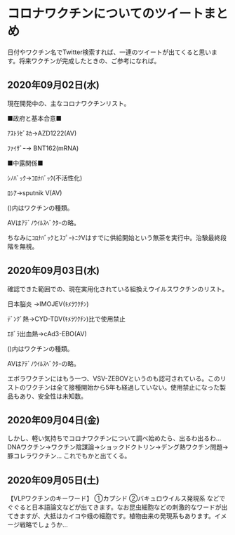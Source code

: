# コロナワクチンについてのツイートまとめ

日付やワクチン名でTwitter検索すれば、一連のツイートが出てくると思います。将来ワクチンが完成したときの、ご参考になれば。

## 2020年09月02日(水)
現在開発中の、主なコロナワクチンリスト。

■政府と基本合意■

ｱｽﾄﾗｾﾞﾈｶ→AZD1222(AV)

ﾌｧｲｻﾞｰ→ BNT162(mRNA)

■中露関係■

ｼﾉﾊﾞｯｸ→ｺﾛﾅﾊﾞｯｸ(不活性化)

ﾛｼｱ→sputnik V(AV)

()内はワクチンの種類。

AVはｱﾃﾞﾉｳｲﾙｽﾍﾞｸﾀｰの略。

ちなみにｺﾛﾅﾊﾞｯｸとｽﾌﾟｰﾄﾆｸVはすでに供給開始という無茶を実行中。治験最終段階を無視。

## 2020年09月03日(水)
確認できた範囲での、現在実用化されている組換えウイルスワクチンのリスト。

日本脳炎 →IMOJEV(ｷﾒﾗﾜｸﾁﾝ)

ﾃﾞﾝｸﾞ熱→CYD-TDV(ｷﾒﾗﾜｸﾁﾝ)比で使用禁止

ｴﾎﾞﾗ出血熱→cAd3-EBO(AV)

()内はワクチンの種類。

AVはｱﾃﾞﾉｳｲﾙｽﾍﾞｸﾀｰの略。

エボラワクチンにはもう一つ、VSV-ZEBOVというのも認可されている。このリストのワクチンは全て接種開始から5年も経過していない。使用禁止になった製品もあり、安全性は未知数。

## 2020年09月04日(金)
しかし、軽い気持ちでコロナワクチンについて調べ始めたら、出るわ出るわ…
DNAワクチン→ワクチン陰謀論→ショックドクトリン→デング熱ワクチン問題→豚コレラワクチン…
これでもかと出てくる。

## 2020年09月05日(土)
【VLPワクチンのキーワード】
①カプシド
②バキュロウイルス発現系
などでぐぐると日本語論文などが出てきます。なお昆虫細胞などの刺激的なワードが出てきますが、大抵はカイコや蛾の細胞です。植物由来の発現系もあります。イメージ戦略でしょうか…





